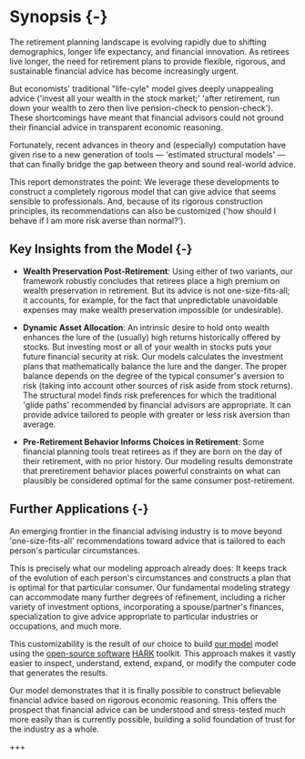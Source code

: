 
# Synopsis {-}

The retirement planning landscape is evolving rapidly due to shifting demographics, longer life expectancy, and financial innovation. As retirees live longer, the need for retirement plans to provide flexible, rigorous, and sustainable financial advice has become increasingly urgent.

But economists' traditional "life-cyle" model gives deeply unappealing advice ('invest all your wealth in the stock market;' 'after retirement, run down your wealth to zero then live pension-check to pension-check'). These shortcomings have meant that financial advisors could not ground their financial advice in transparent economic reasoning.

Fortunately, recent advances in theory and (especially) computation have given rise to a new generation of tools — 'estimated structural models' — that can finally bridge the gap between theory and sound real-world advice.

This report demonstrates the point: We leverage these developments to construct a completely rigorous model that can give advice that seems sensible to professionals. And, because of its rigorous construction principles, its recommendations can also be customized ('how should I behave if I am more risk averse than normal?').

## Key Insights from the Model {-}

- **Wealth Preservation Post-Retirement**: Using either of two variants, our framework robustly concludes that retirees place a high premium on wealth preservation in retirement. But its advice is not one-size-fits-all; it accounts, for example, for the fact that unpredictable unavoidable expenses may make wealth preservation impossible (or undesirable).

- **Dynamic Asset Allocation**: An intrinsic desire to hold onto wealth enhances the lure of the (usually) high returns historically offered by stocks. But investing most or all of your wealth in stocks puts your future financial security at risk.  Our models calculates the investment plans that mathematically balance the lure and the danger.  The proper balance depends on the degree of the typical consumer's aversion to risk (taking into account other sources of risk aside from stock returns).  The structural model finds risk preferences for which the traditional 'glide paths' recommended by financial advisors are appropriate. It can provide advice tailored to people with greater or less risk aversion than average.

- **Pre-Retirement Behavior Informs Choices in Retirement**: Some financial planning tools treat retirees as if they are born on the day of their retirement, with no prior history.  Our modeling results demonstrate that preretirement behavior places powerful constraints on what can plausibly be considered optimal for the same consumer post-retirement.

## Further Applications {-}

An emerging frontier in the financial advising industry is to move beyond 'one-size-fits-all' recommendations toward advice that is tailored to each person's particular circumstances.

This is precisely what our modeling approach already does: It keeps track of the evolution of each person's circumstances and constructs a plan that is optimal for that particular consumer. Our fundamental modeling strategy can accommodate many further degrees of refinement, including a richer variety of investment options, incorporating a spouse/partner's finances, specialization to give advice appropriate to particular industries or occupations, and much more.

This customizability is the result of our choice to build [our model](https://github.com/econ-ark/life-cycle-prime-time) model using the [open-source software](https://en.wikipedia.org/wiki/Open-source_software) [HARK](https://docs.econ-ark.org) toolkit. This approach makes it vastly easier to inspect, understand, extend, expand, or modify the computer code that generates the results. 

Our model demonstrates that it is finally possible to construct believable financial advice based on rigorous economic reasoning. This offers the prospect that financial advice can be understood and stress-tested much more easily than is currently possible, building a solid foundation of trust for the industry as a whole.

+++
